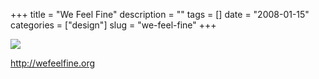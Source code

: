 +++
title = "We Feel Fine"
description = ""
tags = []
date = "2008-01-15"
categories = ["design"]
slug = "we-feel-fine"
+++


 

  <div id="screens-thumbs" class="clearfix">
    <div class="txt-center" id="design-submission"><a href="http://wefeelfine.org/"><img id='bluga-thumbnail-1134' class='bluga-thumbnail large' src='//konigi.com/media/bluga/
wt47f28227d82eb_0.jpg'/></a></div>  
  </div>   
<p><a href="http://wefeelfine.org/">http://wefeelfine.org</a></p>




